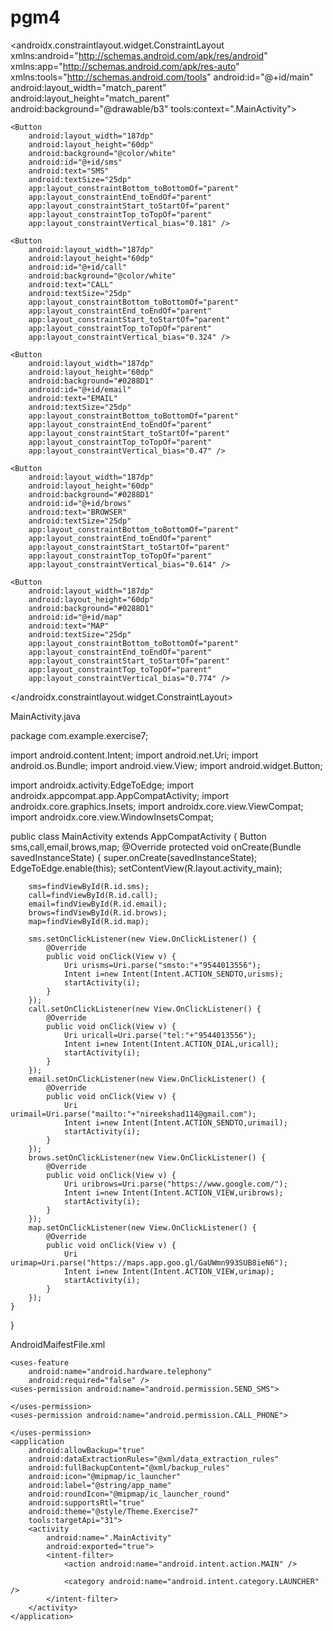 # pgm4
<?xml version="1.0" encoding="utf-8"?>
<androidx.constraintlayout.widget.ConstraintLayout xmlns:android="http://schemas.android.com/apk/res/android"
    xmlns:app="http://schemas.android.com/apk/res-auto"
    xmlns:tools="http://schemas.android.com/tools"
    android:id="@+id/main"
    android:layout_width="match_parent"
    android:layout_height="match_parent"
    android:background="@drawable/b3"
    tools:context=".MainActivity">

    <Button
        android:layout_width="187dp"
        android:layout_height="60dp"
        android:background="@color/white"
        android:id="@+id/sms"
        android:text="SMS"
        android:textSize="25dp"
        app:layout_constraintBottom_toBottomOf="parent"
        app:layout_constraintEnd_toEndOf="parent"
        app:layout_constraintStart_toStartOf="parent"
        app:layout_constraintTop_toTopOf="parent"
        app:layout_constraintVertical_bias="0.181" />

    <Button
        android:layout_width="187dp"
        android:layout_height="60dp"
        android:id="@+id/call"
        android:background="@color/white"
        android:text="CALL"
        android:textSize="25dp"
        app:layout_constraintBottom_toBottomOf="parent"
        app:layout_constraintEnd_toEndOf="parent"
        app:layout_constraintStart_toStartOf="parent"
        app:layout_constraintTop_toTopOf="parent"
        app:layout_constraintVertical_bias="0.324" />

    <Button
        android:layout_width="187dp"
        android:layout_height="60dp"
        android:background="#0288D1"
        android:id="@+id/email"
        android:text="EMAIL"
        android:textSize="25dp"
        app:layout_constraintBottom_toBottomOf="parent"
        app:layout_constraintEnd_toEndOf="parent"
        app:layout_constraintStart_toStartOf="parent"
        app:layout_constraintTop_toTopOf="parent"
        app:layout_constraintVertical_bias="0.47" />

    <Button
        android:layout_width="187dp"
        android:layout_height="60dp"
        android:background="#0288D1"
        android:id="@+id/brows"
        android:text="BROWSER"
        android:textSize="25dp"
        app:layout_constraintBottom_toBottomOf="parent"
        app:layout_constraintEnd_toEndOf="parent"
        app:layout_constraintStart_toStartOf="parent"
        app:layout_constraintTop_toTopOf="parent"
        app:layout_constraintVertical_bias="0.614" />

    <Button
        android:layout_width="187dp"
        android:layout_height="60dp"
        android:background="#0288D1"
        android:id="@+id/map"
        android:text="MAP"
        android:textSize="25dp"
        app:layout_constraintBottom_toBottomOf="parent"
        app:layout_constraintEnd_toEndOf="parent"
        app:layout_constraintStart_toStartOf="parent"
        app:layout_constraintTop_toTopOf="parent"
        app:layout_constraintVertical_bias="0.774" />

</androidx.constraintlayout.widget.ConstraintLayout>


MainActivity.java

package com.example.exercise7;

import android.content.Intent;
import android.net.Uri;
import android.os.Bundle;
import android.view.View;
import android.widget.Button;

import androidx.activity.EdgeToEdge;
import androidx.appcompat.app.AppCompatActivity;
import androidx.core.graphics.Insets;
import androidx.core.view.ViewCompat;
import androidx.core.view.WindowInsetsCompat;

public class MainActivity extends AppCompatActivity {
    Button sms,call,email,brows,map;
    @Override
    protected void onCreate(Bundle savedInstanceState) {
        super.onCreate(savedInstanceState);
        EdgeToEdge.enable(this);
        setContentView(R.layout.activity_main);


        sms=findViewById(R.id.sms);
        call=findViewById(R.id.call);
        email=findViewById(R.id.email);
        brows=findViewById(R.id.brows);
        map=findViewById(R.id.map);

        sms.setOnClickListener(new View.OnClickListener() {
            @Override
            public void onClick(View v) {
                Uri urisms=Uri.parse("smsto:"+"9544013556");
                Intent i=new Intent(Intent.ACTION_SENDTO,urisms);
                startActivity(i);
            }
        });
        call.setOnClickListener(new View.OnClickListener() {
            @Override
            public void onClick(View v) {
                Uri uricall=Uri.parse("tel:"+"9544013556");
                Intent i=new Intent(Intent.ACTION_DIAL,uricall);
                startActivity(i);
            }
        });
        email.setOnClickListener(new View.OnClickListener() {
            @Override
            public void onClick(View v) {
                Uri urimail=Uri.parse("mailto:"+"nireekshad114@gmail.com");
                Intent i=new Intent(Intent.ACTION_SENDTO,urimail);
                startActivity(i);
            }
        });
        brows.setOnClickListener(new View.OnClickListener() {
            @Override
            public void onClick(View v) {
                Uri uribrows=Uri.parse("https://www.google.com/");
                Intent i=new Intent(Intent.ACTION_VIEW,uribrows);
                startActivity(i);
            }
        });
        map.setOnClickListener(new View.OnClickListener() {
            @Override
            public void onClick(View v) {
                Uri urimap=Uri.parse("https://maps.app.goo.gl/GaUWmn993SUB8ieN6");
                Intent i=new Intent(Intent.ACTION_VIEW,urimap);
                startActivity(i);
            }
        });
    }
}



AndroidMaifestFile.xml

<?xml version="1.0" encoding="utf-8"?>
<manifest xmlns:android="http://schemas.android.com/apk/res/android"
    xmlns:tools="http://schemas.android.com/tools">

    <uses-feature
        android:name="android.hardware.telephony"
        android:required="false" />
    <uses-permission android:name="android.permission.SEND_SMS">

    </uses-permission>
    <uses-permission android:name="android.permission.CALL_PHONE">

    </uses-permission>
    <application
        android:allowBackup="true"
        android:dataExtractionRules="@xml/data_extraction_rules"
        android:fullBackupContent="@xml/backup_rules"
        android:icon="@mipmap/ic_launcher"
        android:label="@string/app_name"
        android:roundIcon="@mipmap/ic_launcher_round"
        android:supportsRtl="true"
        android:theme="@style/Theme.Exercise7"
        tools:targetApi="31">
        <activity
            android:name=".MainActivity"
            android:exported="true">
            <intent-filter>
                <action android:name="android.intent.action.MAIN" />

                <category android:name="android.intent.category.LAUNCHER" />
            </intent-filter>
        </activity>
    </application>

</manifest>
